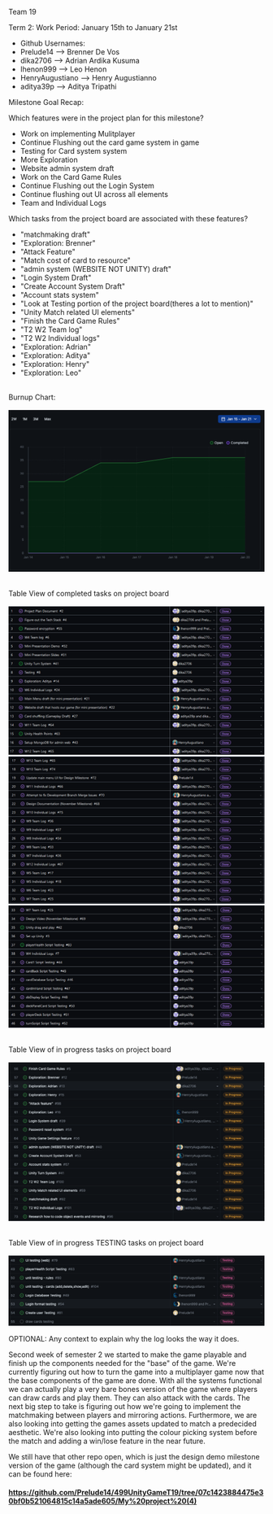 Team 19

Term 2:
Work Period: January 15th to January 21st
<ul>
<li>Github Usernames:</li>
<li>Prelude14 --> Brenner De Vos</li>
<li>dika2706 --> Adrian Ardika Kusuma</li>
<li>lhenon999 --> Leo Henon</li>
<li>HenryAugustiano --> Henry Augustianno</li>
<li>aditya39p --> Aditya Tripathi</li>
</ul>

Milestone Goal Recap:<br>

Which features were in the project plan for this milestone?
<ul>
<li>Work on implementing Mulitplayer</li>
<li>Continue Flushing out the card game system in game</li>
<li>Testing for Card system system</li>
<li>More Exploration</li>
<li>Website admin system draft</li>
<li>Work on the Card Game Rules</li>
<li>Continue Flushing out the Login System</li>
<li>Continue flushing out UI across all elements</li>
<li>Team and Individual Logs</li>
</ul>

Which tasks from the project board are associated with these features?
<ul>
<li>"matchmaking draft"</li>  
<li>"Exploration: Brenner"</li>
<li>"Attack Feature"</li>
<li>"Match cost of card to resource"</li>
<li>"admin system (WEBSITE NOT UNITY) draft"</li>
<li>"Login System Draft"</li>
<li>"Create Account System Draft"</li>
<li>"Account stats system"</li>
<li>"Look at Testing portion of the project board(theres a lot to mention)"</li>
<li>"Unity Match related UI elements"</li>
<li>"Finish the Card Game Rules"</li>
<li>"T2 W2 Team log"</li>
<li>"T2 W2 Individual logs"</li>
<li>"Exploration: Adrian"</li>
<li>"Exploration: Aditya"</li>
<li>"Exploration: Henry"</li>
<li>"Exploration: Leo"</li>
</ul>

<br>Burnup Chart:<br><br>
<img src = "log_imgs/burnUpJAN21.png"/>

<br>Table View of completed tasks on project board<br><br>
<img src = "log_imgs/compTasksJAN14_P1-1-17.PNG"/>
<img src = "log_imgs/compTasksJAN14_P2-17-33.PNG"/>
<img src = "log_imgs/compTasksJAN14_P3-33-46.PNG"/>

<br>Table View of in progress tasks on project board<br><br>
<img src = "log_imgs/inProgTasksJAN21.png"/>

<br>Table View of in progress TESTING tasks on project board<br><br>
<img src = "log_imgs/inProgTESTING_JAN21.png"/>

OPTIONAL: Any context to explain why the log looks the way it does.
<br><p>Second week of semester 2 we started to make the game playable and finish up the components needed for the "base" of the game. We're currently figuring out how to turn the game into a multiplayer game now that the base components of the game are done. With all the systems functional we can actually play a very bare bones version of the game where players can draw cards and play them. They can also attack with the cards. The next big step to take is figuring out how we're going to implement the matchmaking between players and mirroring actions. Furthermore, we are also looking into getting the games assets updated to match a predecided aesthetic. We're also looking into putting the colour picking system before the match and adding a win/lose feature in the near future.


We still have that other repo open, which is just the design demo milestone version of the game (although the card system might be updated), and it can be found here:</p>

#### https://github.com/Prelude14/499UnityGameT19/tree/07c1423884475e30bf0b521064815c14a5ade605/My%20project%20(4)
